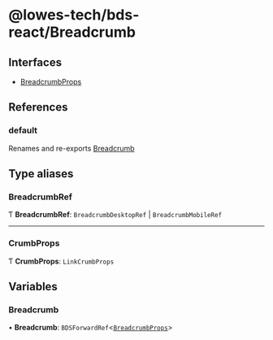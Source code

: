 # @lowes-tech/bds-react/Breadcrumb

## Interfaces

- [BreadcrumbProps](interfaces/BreadcrumbProps.md)

## References

### default

Renames and re-exports [Breadcrumb](README.md#breadcrumb)

## Type aliases

### BreadcrumbRef

Ƭ **BreadcrumbRef**: `BreadcrumbDesktopRef` \| `BreadcrumbMobileRef`

___

### CrumbProps

Ƭ **CrumbProps**: `LinkCrumbProps`

## Variables

### Breadcrumb

• **Breadcrumb**: `BDSForwardRef`<[`BreadcrumbProps`](interfaces/BreadcrumbProps.md)\>
